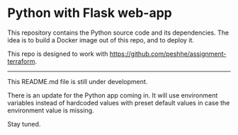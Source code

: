 # Python with Flask web-app 

This repository contains the Python source code and its dependencies. The idea is to build a Docker image out of this repo, and to deploy it.

This repo is designed to work with https://github.com/peshhe/assignment-terraform.

---
This README.md file is still under development.

There is an update for the Python app coming in. It will use environment variables instead of hardcoded values with preset default values in case the environment value is missing.

Stay tuned.
